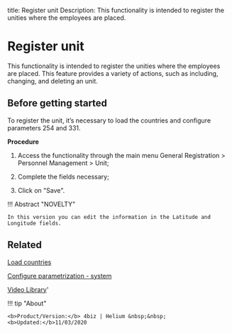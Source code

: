 title: Register unit
Description: This functionality is intended to register the unities where the employees are placed. 

# Register unit

This functionality is intended to register the unities where the employees are placed. This feature provides a variety of actions, such as including, changing, and deleting an unit.

## Before getting started

To register the unit, it’s necessary to load the countries and configure parameters 254 and 331.

**Procedure**

1.  Access the functionality through the main menu General Registration \>
    Personnel Management \> Unit;

2.  Complete the fields necessary;

3.  Click on "Save".


!!! Abstract "NOVELTY"

    In this version you can edit the information in the Latitude and Longitude fields.


Related
-----------

[Load countries](/en-us/4biz-helium/platform-administration/region-and-language/load-countries.html)

[Configure parametrization - system](/en-us/4biz-helium/platform-administration/parameters-list/configure-parametrization-system.html)

<i class='fa fa-youtube-play  fa-2x' style='color:#97ce17;vertical-align: middle;'> </i> [Video Library](https://www.youtube.com/playlist?list=PLB5qK2uzf2ROVt1SUUxco2tWF8E99_eva)'

!!! tip "About"

    <b>Product/Version:</b> 4biz | Helium &nbsp;&nbsp;
    <b>Updated:</b>11/03/2020


